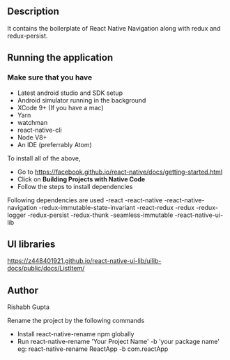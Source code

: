 ## Description

It contains the boilerplate of React Native Navigation along with redux and redux-persist.

## Running the application

### Make sure that you have

- Latest android studio and SDK setup
- Android simulator running in the background
- XCode 9+ (If you have a mac)
- Yarn
- watchman
- react-native-cli
- Node V8+
- An IDE (preferrably Atom)

To install all of the above,

- Go to https://facebook.github.io/react-native/docs/getting-started.html
- Click on **Building Projects with Native Code**
- Follow the steps to install dependencies

Following dependencies are used
-react
-react-native
-react-native-navigation
-redux-immutable-state-invariant
-react-redux
-redux
-redux-logger
-redux-persist
-redux-thunk
-seamless-immutable
-react-native-ui-lib

## UI libraries
https://z448401921.github.io/react-native-ui-lib/uilib-docs/public/docs/ListItem/


## Author

Rishabh Gupta

Rename the project by the following commands

- Install react-native-rename npm globally
- Run react-native-rename 'Your Project Name' -b 'your package name' eg: react-native-rename ReactApp -b com.reactApp


